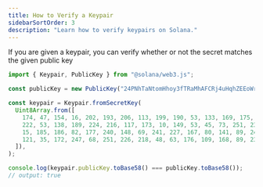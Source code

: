 ```yaml
---
title: How to Verify a Keypair
sidebarSortOrder: 3
description: "Learn how to verify keypairs on Solana."
---
```


If you are given a keypair, you can verify whether or not the secret matches the
given public key

```typescript typescript filename="verify-keypair.ts" file=/code/content/web3jsv1/cookbook/wallets/verify-keypair.ts#L1-L15
import { Keypair, PublicKey } from "@solana/web3.js";

const publicKey = new PublicKey("24PNhTaNtomHhoy3fTRaMhAFCRj4uHqhZEEoWrKDbR5p");

const keypair = Keypair.fromSecretKey(
  Uint8Array.from([
    174, 47, 154, 16, 202, 193, 206, 113, 199, 190, 53, 133, 169, 175, 31, 56,
    222, 53, 138, 189, 224, 216, 117, 173, 10, 149, 53, 45, 73, 251, 237, 246,
    15, 185, 186, 82, 177, 240, 148, 69, 241, 227, 167, 80, 141, 89, 240, 121,
    121, 35, 172, 247, 68, 251, 226, 218, 48, 63, 176, 109, 168, 89, 238, 135,
  ]),
);

console.log(keypair.publicKey.toBase58() === publicKey.toBase58());
// output: true
```
